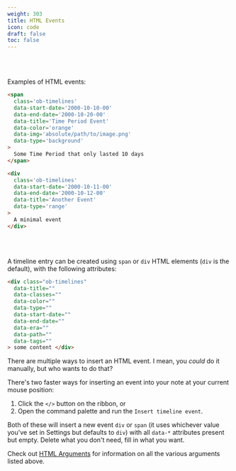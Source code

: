 ```yaml
---
weight: 303
title: HTML Events
icon: code
draft: false
toc: false
---
```


<br></br>

Examples of HTML events:
```html
<span
  class='ob-timelines'
  data-start-date='2000-10-10-00'
  data-end-date='2000-10-20-00'
  data-title='Time Period Event'
  data-color='orange'
  data-img='absolute/path/to/image.png'
  data-type='background'
>
  Some Time Period that only lasted 10 days
</span>

<div
  class='ob-timelines'
  data-start-date='2000-10-11-00'
  data-end-date='2000-10-12-00'
  data-title='Another Event'
  data-type='range'
>
  A minimal event
</div>
```

<br></br>

A timeline entry can be created using `span` or `div` HTML elements (`div` is the default), with the following attributes: 

```html
<div class="ob-timelines"
  data-title=""
  data-classes=""
  data-color=""
  data-type=""
  data-start-date=""
  data-end-date=""
  data-era=""
  data-path=""
  data-tags=""
> some content </div>
```

There are multiple ways to insert an HTML event. I mean, you *could* do it manually, but who wants to do that? 

There's two faster ways for inserting an event into your note at your current mouse position:
  1. Click the `</>` button on the ribbon, or
  2. Open the command palette and run the `Insert timeline event`.

Both of these will insert a new event `div` or `span` (it uses whichever value you've set in Settings but defaults to `div`) with all `data-*` attributes present but empty. Delete what you don't need, fill in what you want. 

Check out [HTML Arguments](../03_arguments/01_html_arguments.md) for information on all the various arguments listed above.
